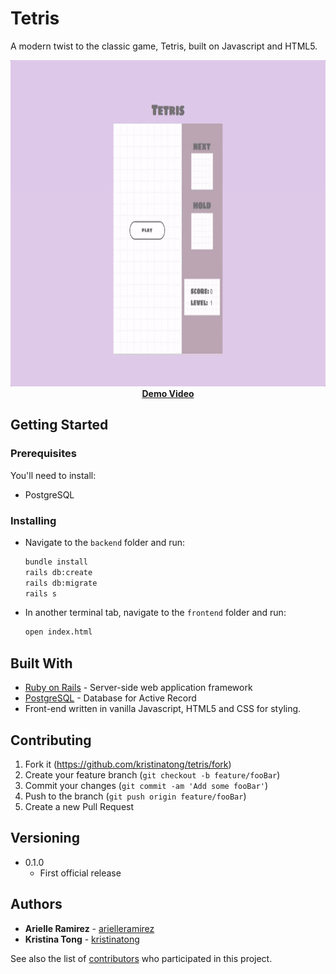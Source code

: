 # Tetris
A modern twist to the classic game, Tetris, built on Javascript and HTML5.

<p align="center">
  <img width="850" height="522" src="https://github.com/kristinatong/tetris/blob/master/demos/tetris4.gif"><br>
  <a href="https://vimeo.com/303965386"><b>Demo Video</b></a>
</p>

## Getting Started

### Prerequisites

You'll need to install:

* PostgreSQL

### Installing

* Navigate to the `backend` folder and run:

  ```sh
  bundle install
  rails db:create
  rails db:migrate
  rails s
  ```
  
* In another terminal tab, navigate to the `frontend` folder and run:

  ```sh
  open index.html
  ```
  
## Built With

* [Ruby on Rails](https://rubyonrails.org/) - Server-side web application framework
* [PostgreSQL](https://www.postgresql.org/) - Database for Active Record
* Front-end written in vanilla Javascript, HTML5 and CSS for styling.

## Contributing

1. Fork it (<https://github.com/kristinatong/tetris/fork>)
2. Create your feature branch (`git checkout -b feature/fooBar`)
3. Commit your changes (`git commit -am 'Add some fooBar'`)
4. Push to the branch (`git push origin feature/fooBar`)
5. Create a new Pull Request

## Versioning

* 0.1.0
    * First official release

## Authors

* **Arielle Ramirez** - [arielleramirez](https://github.com/arielleramirez)
* **Kristina Tong** - [kristinatong](https://github.com/kristinatong)

See also the list of [contributors](https://github.com/kristinatong/tetris/contributors) who participated in this project.

